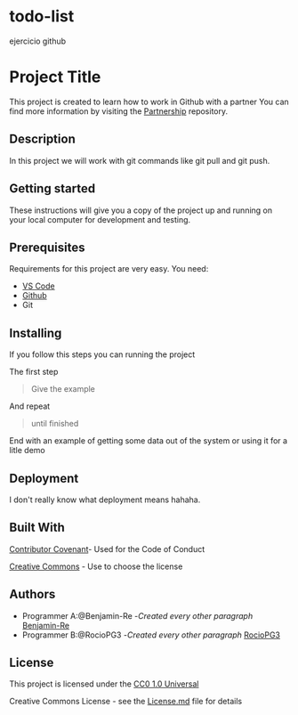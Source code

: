 # todo-list
ejercicio github

# Project Title

This project is created to learn how to work in Github with a partner
You can find more information by visiting the [Partnership](https://www.partnership.com/) repository.

## Description

In this project we will work with git commands like git pull and git push. 

## Getting started

These instructions will give you a copy of the project up and running on your local computer for development and testing.

## Prerequisites

Requirements for this project are very easy. You need:
- [VS Code](https://code.visualstudio.com/)
- [Github](https://github.com/)
- Git

## Installing

 If you follow this steps you can running the project

 The first step

 > Give the example

 And repeat

 > until finished

 End with an example of getting some data out of the system or using it for a litle demo
 
## Deployment

I don't really know what deployment means hahaha. 

## Built With

[Contributor Covenant](https://www.contributor.com/)- Used
for the Code of Conduct

[Creative Commons](https://www.creative.com/) - Use to choose 
the license

## Authors

* Programmer A:@Benjamin-Re -*Created every other  paragraph* [Benjamin-Re](github.com/Benjamin-Re)
* Programmer B:@RocioPG3 -*Created every other paragraph* [RocioPG3](github.com/RocioPG3)
  

## License

This project is licensed under the [CC0 1.0 Universal](https://www.universal.com/)

Creative Commons License - see the [License.md](https://www.licensemd.com/) file for details 







